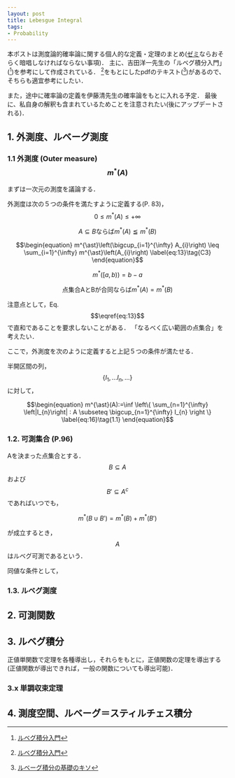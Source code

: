 ```yaml
---
layout: post
title: Lebesgue Integral
tags: 
- Probability
---
```


<script src="https://cdn.mathjax.org/mathjax/latest/MathJax.js?config=TeX-AMS-MML_HTMLorMML" type="text/javascript"></script>
本ポストは測度論的確率論に関する個人的な定義・定理のまとめ([ゼミ](https://www.ms.u-tokyo.ac.jp/~yasuyuki/sem.htm)ならおそらく暗唱しなければならない事項)．
主に、吉田洋一先生の「ルベグ積分入門」([^1])を参考にして作成されている．
[^1]をもとにしたpdfのテキスト([^2])があるので、そちらも適宜参考にしたい．

また，途中に確率論の定義を伊藤清先生の確率論をもとに入れる予定．
最後に、私自身の解釈も含まれているためことを注意されたい(後にアップデートされる)．


## 1. 外測度、ルベーグ測度

### 1.1 外測度 (Outer measure) $$m^{\ast}(A)$$ 

まずは一次元の測度を議論する．

外測度は次の５つの条件を満たすように定義する(P. 83)，
$$\begin{equation}
0 \leq m^{\ast}(A) \leq +\infty 
\label{eq:11}\tag{C1}
\end{equation}$$

$$\begin{equation}
A \subseteq B \text{ならば} m^{\ast}(A) \leqq m^{\ast}(B) 
\label{eq:12}\tag{C2}
\end{equation}$$

$$\begin{equation}
m^{\ast}\left(\bigcup_{i=1}^{\infty} A_{i}\right) \leq \sum_{i=1}^{\infty} m^{\ast}\left(A_{i}\right)
\label{eq:13}\tag{C3}
\end{equation}$$

$$\begin{equation}
m^{\ast}([a,b)) = b-a
\label{eq:14}\tag{C4}
\end{equation}$$

$$\begin{equation}
\text{点集合AとBが合同ならば} m^{\ast}(A) = m^{\ast}(B)
\label{eq:15}\tag{C5}
\end{equation}$$

注意点として，Eq. $$\eqref{eq:13}$$で直和であることを要求しないことがある．
「なるべく広い範囲の点集合」を考えたい．
<!-- (ref) -->

ここで，外測度を次のように定義すると上記５つの条件が満たせる．

半開区間の列，
$$\left \{ I_{1},... I_{n},... \right\}$$
に対して，

$$\begin{equation}
m^{\ast}(A):=\inf \left\{ \sum_{n=1}^{\infty} \left|I_{n}\right| : A \subseteq \bigcup_{n=1}^{\infty} I_{n} \right \}
\label{eq:16}\tag{1.1}
\end{equation}$$


### 1.2. 可測集合 (P.96)


Aを決まった点集合とする．
$$B \subseteq A $$ および$$B' \subseteq A^{c} $$ であればいつでも， 

$$\begin{equation}
m^{\ast}(B \cup B') = m^{\ast}(B) + m^{\ast}(B')
\label{eq:17}\tag{1.2}
\end{equation}$$

が成立するとき，$$A$$はルベグ可測であるという．

同値な条件として，





### 1.3. ルベグ測度



## 2. 可測関数 


## 3. ルベグ積分 
正値単関数で定理を各種導出し，それらをもとに，正値関数の定理を導出する(正値関数が導出できれば，一般の関数についても導出可能)．


### 3.x 単調収束定理



## 4. 測度空間、ルベーグ＝スティルチェス積分 



[^1]: [ルベグ積分入門](https://www.amazon.co.jp/dp/B06XGHV4SR/ref=dp-kindle-redirect?_encoding=UTF8&btkr=1)
[^2]: [ルベーグ積分の基礎のキソ](http://www.math.titech.ac.jp/~kawahira/courses/lebesgue.pdf)
